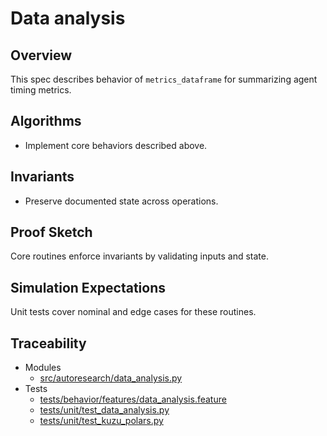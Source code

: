 # Data analysis

## Overview

This spec describes behavior of `metrics_dataframe` for summarizing agent timing
metrics.

## Algorithms

- Implement core behaviors described above.

## Invariants

- Preserve documented state across operations.

## Proof Sketch

Core routines enforce invariants by validating inputs and state.

## Simulation Expectations

Unit tests cover nominal and edge cases for these routines.

## Traceability


- Modules
  - [src/autoresearch/data_analysis.py][m1]
- Tests
  - [tests/behavior/features/data_analysis.feature][t1]
  - [tests/unit/test_data_analysis.py][t2]
  - [tests/unit/test_kuzu_polars.py][t3]

[m1]: ../../src/autoresearch/data_analysis.py
[t1]: ../../tests/behavior/features/data_analysis.feature
[t2]: ../../tests/unit/test_data_analysis.py
[t3]: ../../tests/unit/test_kuzu_polars.py
